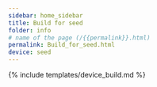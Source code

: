 ```yaml
---
sidebar: home_sidebar
title: Build for seed
folder: info
# name of the page (/{{permalink}}.html)
permalink: Build_for_seed.html
device: seed
---
```

{% include templates/device_build.md %}
